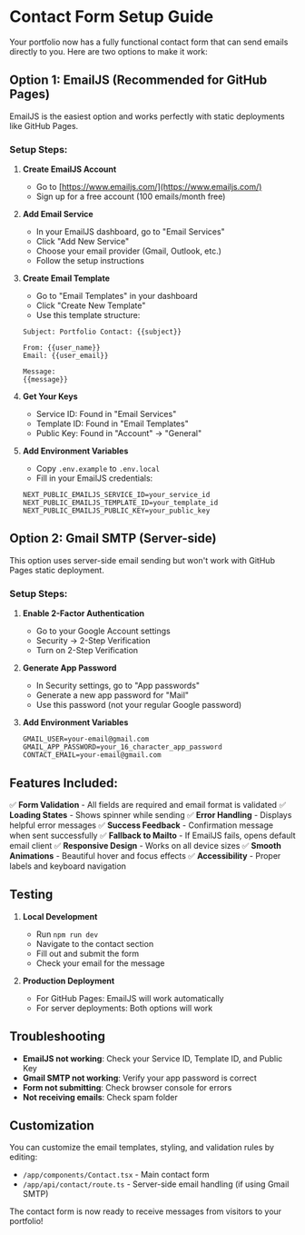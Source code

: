 # Contact Form Setup Guide

Your portfolio now has a fully functional contact form that can send emails directly to you. Here are two options to make it work:

## Option 1: EmailJS (Recommended for GitHub Pages)

EmailJS is the easiest option and works perfectly with static deployments like GitHub Pages.

### Setup Steps:

1. **Create EmailJS Account**
   - Go to [https://www.emailjs.com/](https://www.emailjs.com/)
   - Sign up for a free account (100 emails/month free)

2. **Add Email Service**
   - In your EmailJS dashboard, go to "Email Services"
   - Click "Add New Service"
   - Choose your email provider (Gmail, Outlook, etc.)
   - Follow the setup instructions

3. **Create Email Template**
   - Go to "Email Templates" in your dashboard
   - Click "Create New Template"
   - Use this template structure:
   ```
   Subject: Portfolio Contact: {{subject}}
   
   From: {{user_name}}
   Email: {{user_email}}
   
   Message:
   {{message}}
   ```

4. **Get Your Keys**
   - Service ID: Found in "Email Services"
   - Template ID: Found in "Email Templates"
   - Public Key: Found in "Account" -> "General"

5. **Add Environment Variables**
   - Copy `.env.example` to `.env.local`
   - Fill in your EmailJS credentials:
   ```
   NEXT_PUBLIC_EMAILJS_SERVICE_ID=your_service_id
   NEXT_PUBLIC_EMAILJS_TEMPLATE_ID=your_template_id
   NEXT_PUBLIC_EMAILJS_PUBLIC_KEY=your_public_key
   ```

## Option 2: Gmail SMTP (Server-side)

This option uses server-side email sending but won't work with GitHub Pages static deployment.

### Setup Steps:

1. **Enable 2-Factor Authentication**
   - Go to your Google Account settings
   - Security -> 2-Step Verification
   - Turn on 2-Step Verification

2. **Generate App Password**
   - In Security settings, go to "App passwords"
   - Generate a new app password for "Mail"
   - Use this password (not your regular Google password)

3. **Add Environment Variables**
   ```
   GMAIL_USER=your-email@gmail.com
   GMAIL_APP_PASSWORD=your_16_character_app_password
   CONTACT_EMAIL=your-email@gmail.com
   ```

## Features Included:

✅ **Form Validation** - All fields are required and email format is validated
✅ **Loading States** - Shows spinner while sending
✅ **Error Handling** - Displays helpful error messages
✅ **Success Feedback** - Confirmation message when sent successfully
✅ **Fallback to Mailto** - If EmailJS fails, opens default email client
✅ **Responsive Design** - Works on all device sizes
✅ **Smooth Animations** - Beautiful hover and focus effects
✅ **Accessibility** - Proper labels and keyboard navigation

## Testing

1. **Local Development**
   - Run `npm run dev`
   - Navigate to the contact section
   - Fill out and submit the form
   - Check your email for the message

2. **Production Deployment**
   - For GitHub Pages: EmailJS will work automatically
   - For server deployments: Both options will work

## Troubleshooting

- **EmailJS not working**: Check your Service ID, Template ID, and Public Key
- **Gmail SMTP not working**: Verify your app password is correct
- **Form not submitting**: Check browser console for errors
- **Not receiving emails**: Check spam folder

## Customization

You can customize the email templates, styling, and validation rules by editing:
- `/app/components/Contact.tsx` - Main contact form
- `/app/api/contact/route.ts` - Server-side email handling (if using Gmail SMTP)

The contact form is now ready to receive messages from visitors to your portfolio!
